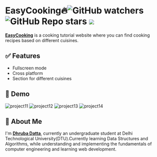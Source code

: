 # EasyCooking🔥![GitHub watchers](https://img.shields.io/github/watchers/dhruba-datta/EasyCooking?style=social) ![GitHub Repo stars](https://img.shields.io/github/stars/dhruba-datta/EasyCooking?style=social) ![](https://visitor-badge.glitch.me/badge?page_id=dhruba-datta.dhruba-datta/EasyCooking")

**[EasyCooking](https://dhruba-datta.github.io/EasyCooking/)** is a cooking tutorial website where you can find cooking recipes based on different cuisines.


## ✅ Features
- Fullscreen mode
- Cross platform
- Section for different cuisines

## 🐣 Demo
![project11](https://user-images.githubusercontent.com/74358627/120686419-90f90000-c4be-11eb-8498-392fe4f0c3fa.png)
![project12](https://user-images.githubusercontent.com/74358627/120686432-93f3f080-c4be-11eb-9cea-12d9b08a7bb6.png)
![project13](https://user-images.githubusercontent.com/74358627/120686389-8a6a8880-c4be-11eb-8249-15faf6644ff2.png)
![project14](https://user-images.githubusercontent.com/74358627/120686396-8c344c00-c4be-11eb-81c3-0bbd315c3fa4.png)

## 🚀 About Me
I'm **[Dhruba Datta](https://dhruba-datta.netlify.app)**, currently an undergraduate student at Delhi Technological University(DTU).Currently learning Data Structures and Algorithms, while understanding and implementing the fundamentals of computer engineering and learning web development.
